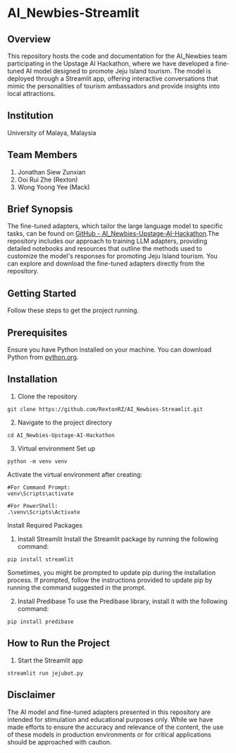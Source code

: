 # AI_Newbies-Streamlit

## Overview
This repository hosts the code and documentation for the AI_Newbies team participating in the Upstage AI Hackathon, where we have developed a fine-tuned AI model designed to promote Jeju Island tourism. The model is deployed through a Streamlit app, offering interactive conversations that mimic the personalities of tourism ambassadors and provide insights into local attractions.

## Institution
University of Malaya, Malaysia

## Team Members
1. Jonathan Siew Zunxian
2. Ooi Rui Zhe (Rexton)
3. Wong Yoong Yee (Mack)


## Brief Synopsis
The fine-tuned adapters, which tailor the large language model to specific tasks, can be found on [GitHub - AI_Newbies-Upstage-AI-Hackathon](https://github.com/JohnnyRobs19/AI_Newbies-Upstage-AI-Hackathon).The repository includes our approach to training LLM adapters, providing detailed notebooks and resources that outline the methods used to customize the model's responses for promoting Jeju Island tourism. You can explore and download the fine-tuned adapters directly from the repository.

## Getting Started
Follow these steps to get the project running.

## Prerequisites
Ensure you have Python installed on your machine. You can download Python from [python.org](python.org).

## Installation
1. Clone the repository
```plaintext
git clone https://github.com/RextonRZ/AI_Newbies-Streamlit.git
```

2. Navigate to the project directory
```plaintext
cd AI_Newbies-Upstage-AI-Hackathon
```

3. Virtual environment Set up
```plaintext
python -m venv venv
```

Activate the virtual environment after creating:
```plaintext
#For Command Prompt:
venv\Scripts\activate 
```
```plaintext
#For PowerShell:
.\venv\Scripts\Activate
```

Install Required Packages
1. Install Streamlit
Install the Streamlit package by running the following command:
```plaintext
pip install streamlit
```

Sometimes, you might be prompted to update pip during the installation process. If prompted, follow the instructions provided to update pip by running the command suggested in the prompt.

2. Install Predibase
To use the Predibase library, install it with the following command:
```plaintext
pip install predibase
```


## How to Run the Project
1. Start the Streamlit app
```plaintext
streamlit run jejubot.py
```

## Disclaimer
The AI model and fine-tuned adapters presented in this repository are intended for stimulation and educational purposes only. While we have made efforts to ensure the accuracy and relevance of the content, the use of these models in production environments or for critical applications should be approached with caution. 
